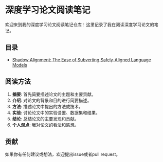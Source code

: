 # 深度学习论文阅读笔记 
欢迎来到我的深度学习论文阅读笔记仓库！这里记录了我在阅读深度学习论文的笔记。

## 目录

- [Shadow Alignment: The Ease of Subverting Safely-Aligned Language Models](https://arxiv.org/abs/2310.02949) 


## 阅读方法

1. **摘要**: 首先简要描述论文的主题和主要贡献。
2. **介绍**: 对论文的背景和目的进行简要描述。
3. **方法**: 描述论文中提出的方法或技术。
4. **实验**: 讨论论文中的实验设置、数据集和结果。
5. **结论**: 总结论文的主要发现和贡献。
6. **个人观点**: 我对论文的看法和感想。

## 贡献

如果你有任何建议或想法，欢迎提出issue或者pull request。


